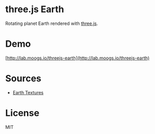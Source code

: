 # three.js Earth

Rotating planet Earth rendered with [three.js](http://threejs.org/).

# Demo

[http://lab.moogs.io/threejs-earth](http://lab.moogs.io/threejs-earth)

# Sources

- [Earth Textures](http://planetpixelemporium.com/earth.html)

# License

MIT
